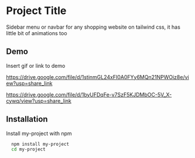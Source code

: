 
# Project Title

Sidebar menu or navbar for any shopping website on tailwind css, it has little bit of animations too


## Demo

Insert gif or link to demo

https://drive.google.com/file/d/1stinmGL24xFI0A0FYy6MQn21NPWOiz8e/view?usp=share_link

https://drive.google.com/file/d/1byUFDqFe-v7SzF5KJDMbOC-5V_X-cywq/view?usp=share_link
## Installation

Install my-project with npm

```bash
  npm install my-project
  cd my-project
```
    